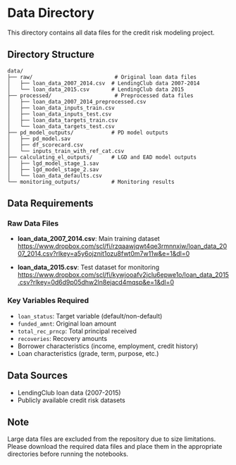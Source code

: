 # Data Directory

This directory contains all data files for the credit risk modeling project.

## Directory Structure

```
data/
├── raw/                          # Original loan data files
│   ├── loan_data_2007_2014.csv  # LendingClub data 2007-2014
│   └── loan_data_2015.csv       # LendingClub data 2015
├── processed/                    # Preprocessed data files
│   ├── loan_data_2007_2014_preprocessed.csv
│   ├── loan_data_inputs_train.csv
│   ├── loan_data_inputs_test.csv
│   ├── loan_data_targets_train.csv
│   └── loan_data_targets_test.csv
├── pd_model_outputs/            # PD model outputs
│   ├── pd_model.sav
│   ├── df_scorecard.csv
│   └── inputs_train_with_ref_cat.csv
├── calculating_el_outputs/      # LGD and EAD model outputs
│   ├── lgd_model_stage_1.sav
│   ├── lgd_model_stage_2.sav
│   └── loan_data_defaults.csv
└── monitoring_outputs/          # Monitoring results
```

## Data Requirements

### Raw Data Files
- **loan_data_2007_2014.csv**: Main training dataset
https://www.dropbox.com/scl/fi/rzqaawjqwt4qe3rmnnxiw/loan_data_2007_2014.csv?rlkey=a5y6ojznit1ozu8fwt0m7w11w&e=1&dl=0

- **loan_data_2015.csv**: Test dataset for monitoring
https://www.dropbox.com/scl/fi/kywjooafv2jclu6epwe1o/loan_data_2015.csv?rlkey=0d6d9p05dhw2ln8ejacd4mqsp&e=1&dl=0

### Key Variables Required
- `loan_status`: Target variable (default/non-default)
- `funded_amnt`: Original loan amount
- `total_rec_prncp`: Total principal received
- `recoveries`: Recovery amounts
- Borrower characteristics (income, employment, credit history)
- Loan characteristics (grade, term, purpose, etc.)

## Data Sources
- LendingClub loan data (2007-2015)
- Publicly available credit risk datasets

## Note
Large data files are excluded from the repository due to size limitations. Please download the required data files and place them in the appropriate directories before running the notebooks. 